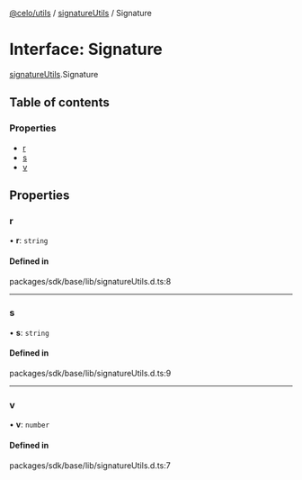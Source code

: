 [@celo/utils](../README.md) / [signatureUtils](../modules/signatureUtils.md) / Signature

# Interface: Signature

[signatureUtils](../modules/signatureUtils.md).Signature

## Table of contents

### Properties

- [r](signatureUtils.Signature.md#r)
- [s](signatureUtils.Signature.md#s)
- [v](signatureUtils.Signature.md#v)

## Properties

### r

• **r**: `string`

#### Defined in

packages/sdk/base/lib/signatureUtils.d.ts:8

___

### s

• **s**: `string`

#### Defined in

packages/sdk/base/lib/signatureUtils.d.ts:9

___

### v

• **v**: `number`

#### Defined in

packages/sdk/base/lib/signatureUtils.d.ts:7
